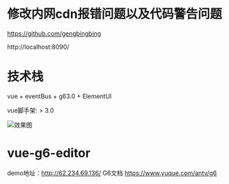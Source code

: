 # 修改内网cdn报错问题以及代码警告问题

https://github.com/gengbingbing

http://localhost:8090/

# 技术栈
vue + eventBus + g63.0 + ElementUI

vue脚手架: > 3.0


![效果图](https://github.com/caoyu48/vue-g6-editor/blob/master/1.gif)
# vue-g6-editor

demo地址：http://62.234.69.136/
G6文档   https://www.yuque.com/antv/g6


